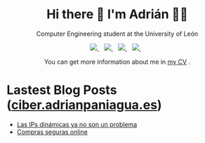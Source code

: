 <h1 align='center'>
  Hi there 👋 I'm Adrián 👨‍💻
</h1>

<p align='center'>
  Computer Engineering student at the University of León
</p>


<p align='center'>
  
  <a href="https://www.linkedin.com/in/adrianpaniagualeon/">
    <img src="https://img.shields.io/badge/linkedin-%230077B5.svg?&style=for-the-badge&logo=linkedin&logoColor=white" />
  </a>&nbsp;&nbsp;
  <a href="https://instagram.com/paniagua_leon">
    <img src="https://img.shields.io/badge/instagram-%23E4405F.svg?&style=for-the-badge&logo=instagram&logoColor=white" />        
  </a>&nbsp;&nbsp;
   <a href="https://telegram.me/APLEONI">
    <img src="https://img.shields.io/badge/Telegram-2CA5E0?style=for-the-badge&logo=telegram&logoColor=white"/>        
  </a>&nbsp;&nbsp;
  <a href="mailto:github@adrianpaniagua.es">
    <img src="https://img.shields.io/badge/Gmail-D14836?style=for-the-badge&logo=gmail&logoColor=white"/>        
  </a>&nbsp;&nbsp;
</p>
<p align='center'> You can get more information about me in <a href="https://cv.adrianpaniagua.es">my CV</a> .</p>

# Lastest Blog Posts ([ciber.adrianpaniagua.es](https://ciber.adrianpaniagua.es))
<!-- BLOG-POST-LIST:START -->
- [Las IPs dinámicas ya no son un problema](https://ciber.adrianpaniagua.es/post/645210791110443008)
- [Compras seguras online](https://ciber.adrianpaniagua.es/post/636933108543946752)
<!-- BLOG-POST-LIST:END -->
